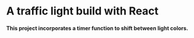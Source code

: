 # A traffic light build with React

#### This project incorporates a timer function to shift between light colors.